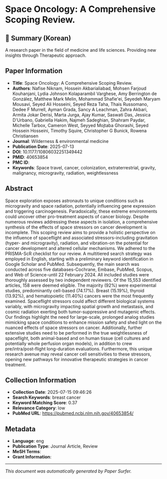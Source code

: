 # Space Oncology: A Comprehensive Scoping Review.

## 📝 Summary (Korean)
A research paper in the field of medicine and life sciences. Providing new insights through Therapeutic approach.

## Paper Information
- **Title**: Space Oncology: A Comprehensive Scoping Review.
- **Authors**: Nafise Niknam, Hossein Akbarialiabad, Mohsen Farjoud Kouhanjani, Lydia Johnson Kolaparambil Varghese, Amy Berrington de González, Matthew Mark Melin, Mohammad Shafie'ei, Seyedeh Maryam Mousavi, Seyed Ali Hosseini, Seyed Reza Taha, Thais Russomano, Dedee F Murrell, Ayman Grada, Sancy A Leachman, Zahra Akbari, Armita Jokar Derisi, Marta Jurga, Ajay Kumar, Saswati Das, Jessica D'Urbano, Gabriella Hakim, Najmeh Sadeghian, Shahram Paydar, Michelle Tarbox, Cameron West, Seyyed Mojtaba Ghorashi, Seyed Hossein Hosseini, Timothy Squire, Christopher G Bunick, Rowena Christiansen
- **Journal**: Wilderness & environmental medicine
- **Publication Date**: 2025-07-13
- **DOI**: 10.1177/10806032251349442
- **PMID**: 40653854
- **PMC ID**: 
- **Keywords**: Space travel, cancer, colonization, extraterrestrial, gravity, malignancy, microgravity, radiation, weightlessness

## Abstract
Space exploration exposes astronauts to unique conditions such as microgravity and space radiation, potentially influencing gene expression and triggering carcinogenesis. Paradoxically, these extreme environments could uncover other pro-treatment aspects of cancer biology. Despite numerous reviews addressing these aspects in isolation, a comprehensive synthesis of the effects of space stressors on cancer development is incomplete. This scoping review aims to provide a holistic perspective on the influence of spaceflight and associated stressors-including gravitation (hyper- and microgravity), radiation, and vibration-on the potential for cancer development and altered cellular mechanisms. We adhered to the PRISMA-ScR checklist for our review. A multitiered search strategy was employed in English, starting with a preliminary keyword identification in Google Scholar and PubMed. Subsequently, the main search was conducted across five databases-Cochrane, Embase, PubMed, Scopus, and Web of Science-until 22 February 2024. All included studies were thoroughly assessed by two independent reviewers. Of the 15,553 identified articles, 158 were deemed eligible. The majority (92%) were experimental studies, predominantly cell-based (74.17%). Breast (15.19%), thyroid (13.92%), and hematopoietic (11.40%) cancers were the most frequently examined. Spaceflight stressors could affect different biological systems variably, with microgravity impacting spatial growth and metastasis, and cosmic radiation exerting both tumor-suppressive and mutagenic effects. Our findings highlight the need for large-scale, prolonged analog studies mimicking space conditions to enhance mission safety and shed light on the nuanced effects of space stressors on cancer. Additionally, further extensive studies need to be performed in the true weightlessness of spaceflight, both animal-based and on human tissue (cell cultures and potentially whole perfusion organ models), in addition to crew pre/intra/post-flight long-duration evaluations. Furthermore, this unique research avenue may reveal cancer cell sensitivities to these stressors, opening new pathways for innovative therapeutic strategies in cancer treatment.

## Collection Information
- **Collection Date**: 2025-07-15 09:46:26
- **Search Keywords**: breast cancer
- **Keyword Matching Score**: 0.37
- **Relevance Category**: low
- **PubMed URL**: https://pubmed.ncbi.nlm.nih.gov/40653854/

## Metadata
- **Language**: eng
- **Publication Type**: Journal Article, Review
- **MeSH Terms**: 
- **Grant Information**: 

---
*This document was automatically generated by Paper Surfer.*
